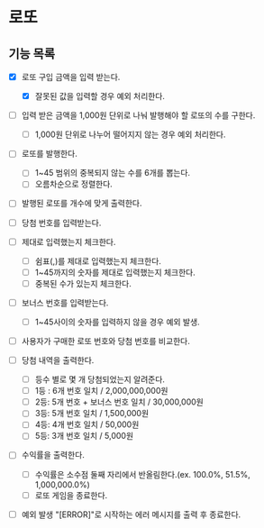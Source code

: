 # 로또

## 기능 목록

- [x] 로또 구입 금액을 입력 받는다.
  - [x] 잘못된 값을 입력할 경우 예외 처리한다.
- [ ] 입력 받은 금액을 1,000원 단위로 나눠 발행해야 할 로또의 수를 구한다.
  - [ ] 1,000원 단위로 나누어 떨어지지 않는 경우 예외 처리한다.
- [ ] 로또를 발행한다.
  - [ ] 1~45 범위의 중복되지 않는 수를 6개를 뽑는다.
  - [ ] 오름차순으로 정렬한다.
- [ ] 발행된 로또를 개수에 맞게 출력한다.

- [ ] 당첨 번호를 입력받는다.
- [ ] 제대로 입력했는지 체크한다.
  - [ ] 쉼표(,)를 제대로 입력했는지 체크한다.
  - [ ] 1~45까지의 숫자를 제대로 입력했는지 체크한다.
  - [ ] 중복된 수가 있는지 체크한다.
- [ ] 보너스 번호를 입력받는다.
  - [ ] 1~45사이의 숫자를 입력하지 않을 경우 예외 발생.

- [ ] 사용자가 구매한 로또 번호와 당첨 번호를 비교한다.
- [ ] 당첨 내역을 출력한다.
  - [ ] 등수 별로 몇 개 당첨되었는지 알려준다.
  - [ ] 1등 : 6개 번호 일치 / 2,000,000,000원
  - [ ] 2등: 5개 번호 + 보너스 번호 일치 / 30,000,000원
  - [ ] 3등: 5개 번호 일치 / 1,500,000원
  - [ ] 4등: 4개 번호 일치 / 50,000원
  - [ ] 5등: 3개 번호 일치 / 5,000원
- [ ] 수익률을 출력한다.
  - [ ] 수익률은 소수점 둘째 자리에서 반올림한다.(ex. 100.0%, 51.5%, 1,000,000.0%)
  - [ ] 로또 게임을 종료한다.

- [ ] 예외 발생 "[ERROR]"로 시작하는 에러 메시지를 출력 후 종료한다.
